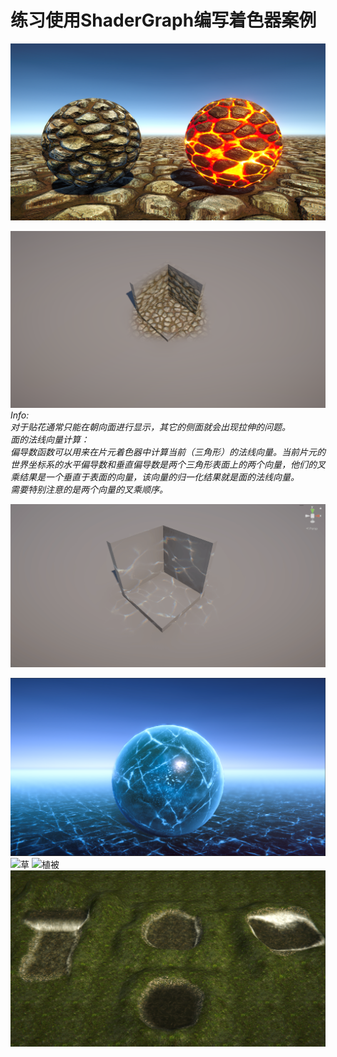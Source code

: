 # 练习使用ShaderGraph编写着色器案例

![URPLit](ShootImage/PBR_Lit.png)

![三面映射贴花](ShootImage/Decal_01.png)
*Info:  
对于贴花通常只能在朝向面进行显示，其它的侧面就会出现拉伸的问题。  
面的法线向量计算：  
偏导数函数可以用来在片元着色器中计算当前（三角形）的法线向量。当前片元的世界坐标系的水平偏导数和垂直偏导数是两个三角形表面上的两个向量，他们的叉乘结果是一个垂直于表面的向量，该向量的归一化结果就是面的法线向量。  
需要特别注意的是两个向量的叉乘顺序。*

![焦散贴花](ShootImage/DecalCaustics.gif)

 
![冰面](ShootImage/Ice.png)
![草](ShootImage/Grass.gif)
![植被](ShootImage/Plants.gif)
![水面](ShootImage/Water.png)